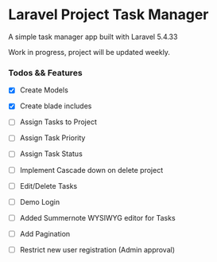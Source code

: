 # Laravel Project Task Manager

A simple task manager app built with Laravel 5.4.33

Work in progress, project will be updated weekly.


### Todos && Features
* [X] Create Models
* [X] Create blade includes
* [ ] Assign Tasks to Project
* [ ] Assign Task Priority
* [ ] Assign Task Status
* [ ] Implement Cascade down on delete project
* [ ] Edit/Delete Tasks
* [ ] Demo Login
* [ ] Added Summernote WYSIWYG editor for Tasks
* [ ] Add Pagination
* [ ] Restrict new user registration (Admin approval)

